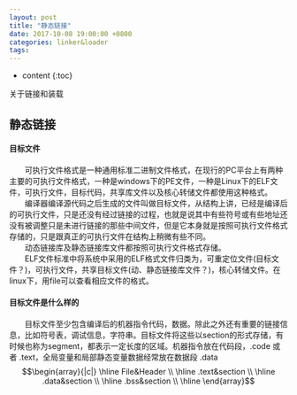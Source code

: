 ```yaml
---
layout: post
title: "静态链接"
date: 2017-10-08 19:00:00 +0800 
categories: linker&loader
tags: 
---
```

* content
{:toc}

关于链接和装载

<!-- more -->

## 静态链接

#### 目标文件

&emsp;&emsp;可执行文件格式是一种通用标准二进制文件格式，在现行的PC平台上有两种主要的可执行文件格式，一种是windows下的PE文件，一种是Linux下的ELF文件，可执行文件，目标代码，共享库文件以及核心转储文件都使用这种格式。
&emsp;&emsp;编译器编译源代码之后生成的文件叫做目标文件，从结构上讲，已经是编译后的可执行文件，只是还没有经过链接的过程，也就是说其中有些符号或有些地址还没有被调整只是未进行链接的那些中间文件，但是它本身就是按照可执行文件格式存储的，只是跟真正的可执行文件在结构上稍微有些不同。  
&emsp;&emsp;动态链接库及静态链接库文件都按照可执行文件格式存储。  
&emsp;&emsp;ELF文件标准中将系统中采用的ELF格式文件归类为，可重定位文件(目标文件？)，可执行文件，共享目标文件(动、静态链接库文件？)，核心转储文件。在linux下，用file可以查看相应文件的格式。

#### 目标文件是什么样的

&emsp;&emsp;目标文件至少包含编译后的机器指令代码，数据。除此之外还有重要的链接信息，比如符号表，调试信息，字符串。目标文件将这些以section的形式存储，有时候也称为segment，都表示一定长度的区域。机器指令放在代码段，.code 或者 .text，全局变量和局部静态变量数据经常放在数据段 .data  
$$\begin{array}{|c|}
\hline
File&Header \\
\hline
.text&section \\
\hline
.data&section \\
\hline
.bss&section \\
\hline
\end{array}$$

